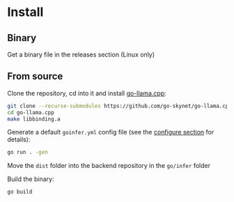 # Install

## Binary

Get a binary file in the releases section (Linux only)

## From source

Clone the repository, cd into it and install [go-llama.cpp](https://github.com/go-skynet/go-llama.cpp):

```bash
git clone --recurse-submodules https://github.com/go-skynet/go-llama.cpp
cd go-llama.cpp
make libbinding.a
```

Generate a default `goinfer.yml` config file
(see the <a href="javascript:openLink('/get_started/configure')">configure section</a> for details):

```bash
go run . -gen
```

Move the `dist` folder into the backend repository in the `go/infer` folder

Build the binary:

```bash
go build
```